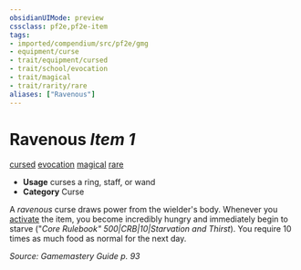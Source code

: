 ```yaml
---
obsidianUIMode: preview
cssclass: pf2e,pf2e-item
tags:
- imported/compendium/src/pf2e/gmg
- equipment/curse
- trait/equipment/cursed
- trait/school/evocation
- trait/magical
- trait/rarity/rare
aliases: ["Ravenous"]
---
```

# Ravenous *Item 1*  
[cursed](cursed-gmg.md)  [evocation](evocation.md)  [magical](magical.md)  [rare](rare.md)  

- **Usage** curses a ring, staff, or wand
- **Category** Curse

A _ravenous_ curse draws power from the wielder's body. Whenever you [activate](activate-an-item.md) the item, you become incredibly hungry and immediately begin to starve ("_Core Rulebook" 500|CRB|10|Starvation and Thirst_). You require 10 times as much food as normal for the next day.

*Source: Gamemastery Guide p. 93*